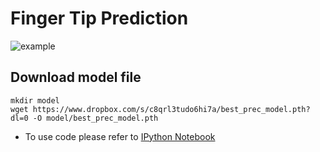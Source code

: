# Finger Tip Prediction
![example](./img/teaser.gif)

## Download model file
```
mkdir model
wget https://www.dropbox.com/s/c8qrl3tudo6hi7a/best_prec_model.pth?dl=0 -O model/best_prec_model.pth
```

- To use code please refer to [IPython Notebook](./code/pred_fingertip_location.ipynb)